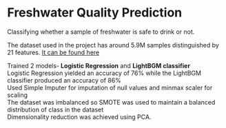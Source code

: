 <h1>Freshwater Quality Prediction</h1>
<p> Classifying whether a sample of freshwater is safe to drink or not.</p>
<p> The dataset used in the project has around 5.9M samples distinguished by 21 features. <a href="https://s3-ap-southeast-1.amazonaws.com/he-public-data/datasetab75fb3.zip">It can be found here</a></p>
Trained 2 models-<strong> Logistic Regression</strong> and <strong>LightBGM classifier</strong><br>Logistic Regression yielded an accuracy of 76% while the LightBGM classifier produced an accuracy of 86% <br>
Used Simple Imputer for imputation of null values and minmax scaler for scaling<br>
The dataset was imbalanced so SMOTE was used to maintain a balanced distribution of class in the dataset <br>
Dimensionality reduction was achieved using PCA.</p>
